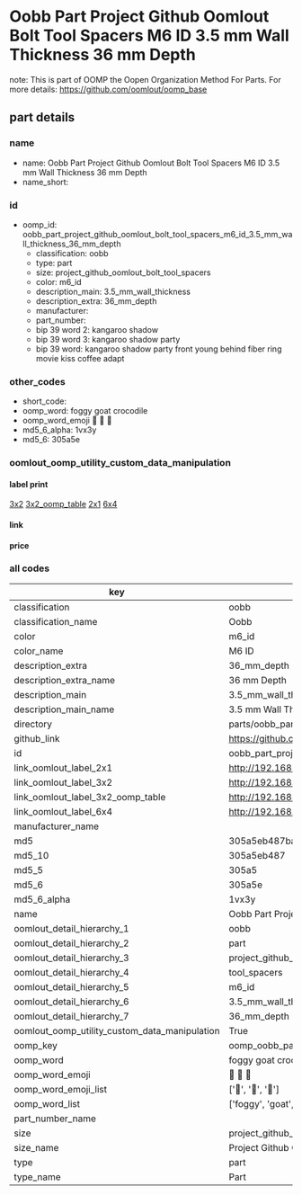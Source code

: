 # Oobb Part Project Github Oomlout Bolt Tool Spacers M6 ID 3.5 mm Wall Thickness 36 mm Depth  

note: This is part of OOMP the Oopen Organization Method For Parts. For more details: https://github.com/oomlout/oomp_base

##  part details
  







### name
* name: Oobb Part Project Github Oomlout Bolt Tool Spacers M6 ID 3.5 mm Wall Thickness 36 mm Depth
* name_short: 
### id
* oomp_id: oobb_part_project_github_oomlout_bolt_tool_spacers_m6_id_3.5_mm_wall_thickness_36_mm_depth
  * classification: oobb
  * type: part
  * size: project_github_oomlout_bolt_tool_spacers
  * color: m6_id
  * description_main: 3.5_mm_wall_thickness
  * description_extra: 36_mm_depth
  * manufacturer: 
  * part_number: 
  * bip 39 word 2: kangaroo shadow
  * bip 39 word 3: kangaroo shadow party
  * bip 39 word: kangaroo shadow party front young behind fiber ring movie kiss coffee adapt

### other_codes
* short_code: 
* oomp_word: foggy goat crocodile
* oomp_word_emoji :foggy: :goat: :crocodile:
* md5_6_alpha: 1vx3y
* md5_6: 305a5e






### oomlout_oomp_utility_custom_data_manipulation
#### label print
[3x2](http://192.168.1.245:1112/?label=oomp%201vx3y)
[3x2_oomp_table](http://192.168.1.108:1112/?label=oomp%201vx3y)
[2x1](http://192.168.1.242:1112/?label=oomp%201vx3y)
[6x4](http://192.168.1.55:1112/?label=oomp%201vx3y)    

#### link

                              

#### price







### all codes 
| key | value |  
| --- | --- |  
| classification | oobb |  
| classification_name | Oobb |  
| color | m6_id |  
| color_name | M6 ID |  
| description_extra | 36_mm_depth |  
| description_extra_name | 36 mm Depth |  
| description_main | 3.5_mm_wall_thickness |  
| description_main_name | 3.5 mm Wall Thickness |  
| directory | parts/oobb_part_project_github_oomlout_bolt_tool_spacers_m6_id_3.5_mm_wall_thickness_36_mm_depth |  
| github_link | https://github.com/oomlout/oomlout_oomp_part_src/tree/main/parts/oobb_part_project_github_oomlout_bolt_tool_spacers_m6_id_3.5_mm_wall_thickness_36_mm_depth |  
| id | oobb_part_project_github_oomlout_bolt_tool_spacers_m6_id_3.5_mm_wall_thickness_36_mm_depth |  
| link_oomlout_label_2x1 | http://192.168.1.242:1112/?label=oomp%201vx3y |  
| link_oomlout_label_3x2 | http://192.168.1.245:1112/?label=oomp%201vx3y |  
| link_oomlout_label_3x2_oomp_table | http://192.168.1.108:1112/?label=oomp%201vx3y |  
| link_oomlout_label_6x4 | http://192.168.1.55:1112/?label=oomp%201vx3y |  
| manufacturer_name |  |  
| md5 | 305a5eb487ba0ab4527fa5d5413133cc |  
| md5_10 | 305a5eb487 |  
| md5_5 | 305a5 |  
| md5_6 | 305a5e |  
| md5_6_alpha | 1vx3y |  
| name | Oobb Part Project Github Oomlout Bolt Tool Spacers M6 ID 3.5 mm Wall Thickness 36 mm Depth |  
| oomlout_detail_hierarchy_1 | oobb |  
| oomlout_detail_hierarchy_2 | part |  
| oomlout_detail_hierarchy_3 | project_github_bolt |  
| oomlout_detail_hierarchy_4 | tool_spacers |  
| oomlout_detail_hierarchy_5 | m6_id |  
| oomlout_detail_hierarchy_6 | 3.5_mm_wall_thickness |  
| oomlout_detail_hierarchy_7 | 36_mm_depth |  
| oomlout_oomp_utility_custom_data_manipulation | True |  
| oomp_key | oomp_oobb_part_project_github_oomlout_bolt_tool_spacers_m6_id_3.5_mm_wall_thickness_36_mm_depth |  
| oomp_word | foggy goat crocodile |  
| oomp_word_emoji | :foggy: :goat: :crocodile: |  
| oomp_word_emoji_list | [':foggy:', ':goat:', ':crocodile:'] |  
| oomp_word_list | ['foggy', 'goat', 'crocodile'] |  
| part_number_name |  |  
| size | project_github_oomlout_bolt_tool_spacers |  
| size_name | Project Github Oomlout Bolt Tool Spacers |  
| type | part |  
| type_name | Part |  
